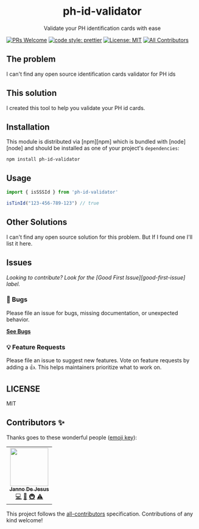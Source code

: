 <div align="center">
<h1>ph-id-validator</h1>

<p>Validate your PH identification cards with ease</p>
</div>

<!-- prettier-ignore-start -->
[![PRs Welcome](https://img.shields.io/badge/PRs-welcome-brightgreen)](https://github.com/jannomeister/ph-id-validator/pulls)
[![code style: prettier](https://img.shields.io/badge/code_style-prettier-ff69b4.svg?style=flat-square)](https://github.com/prettier/prettier)
[![License: MIT](https://img.shields.io/badge/License-MIT-yellow.svg)](https://opensource.org/licenses/MIT)
[![All Contributors](https://img.shields.io/badge/all_contributors-1-orange.svg?style=flat-square)](#contributors-)
<!-- prettier-ignore-end -->

## The problem

I can't find any open source identification cards validator for PH ids

## This solution

I created this tool to help you validate your PH id cards.

## Installation

This module is distributed via [npm][npm] which is bundled with [node][node] and
should be installed as one of your project's `dependencies`:

```
npm install ph-id-validator
```

## Usage

```javascript
import { isSSSId } from 'ph-id-validator'

isTinId("123-456-789-123") // true
```

## Other Solutions

I can't find any open source solution for this problem. But If I found one I'll list it here.

## Issues

_Looking to contribute? Look for the [Good First Issue][good-first-issue]
label._

### 🐛 Bugs

Please file an issue for bugs, missing documentation, or unexpected behavior.

[**See Bugs**](https://github.com/jannomeister/ph-id-validator/issues)

### 💡 Feature Requests

Please file an issue to suggest new features. Vote on feature requests by adding
a 👍. This helps maintainers prioritize what to work on.

## LICENSE

MIT

## Contributors ✨

Thanks goes to these wonderful people ([emoji key](https://allcontributors.org/docs/en/emoji-key)):

<!-- ALL-CONTRIBUTORS-LIST:START - Do not remove or modify this section -->
<!-- prettier-ignore-start -->
<!-- markdownlint-disable -->
<table>
  <tr>
    <td align="center"><a href="http://resume.jannomeister.com"><img src="https://avatars.githubusercontent.com/u/46916819?v=4?s=100" width="100px;" alt=""/><br /><sub><b>Janno De Jesus</b></sub></a><br /><a href="https://github.com/jannomeister/ph-id-validator/commits?author=jannomeister" title="Code">💻</a> <a href="https://github.com/jannomeister/ph-id-validator/commits?author=jannomeister" title="Documentation">📖</a> <a href="#infra-jannomeister" title="Infrastructure (Hosting, Build-Tools, etc)">🚇</a> <a href="https://github.com/jannomeister/ph-id-validator/commits?author=jannomeister" title="Tests">⚠️</a></td>
  </tr>
</table>

<!-- markdownlint-restore -->
<!-- prettier-ignore-end -->

<!-- ALL-CONTRIBUTORS-LIST:END -->

This project follows the [all-contributors](https://github.com/all-contributors/all-contributors) specification. Contributions of any kind welcome!
